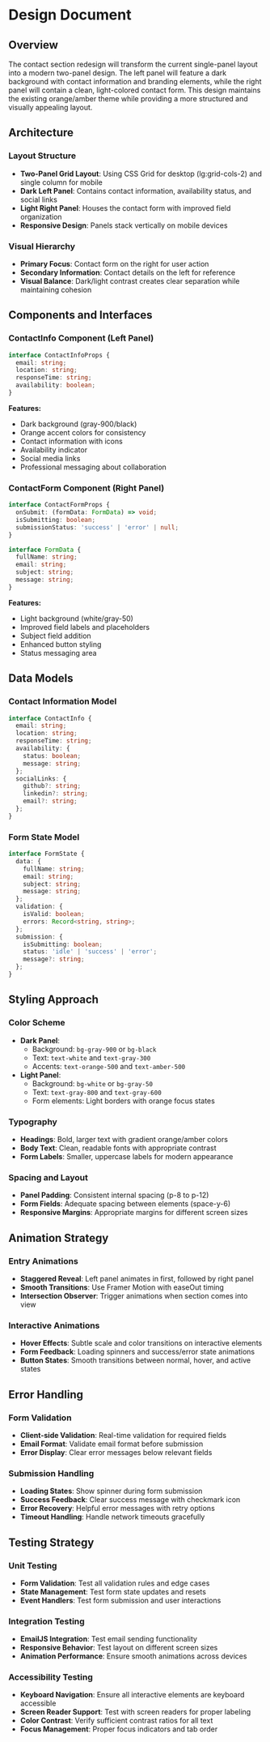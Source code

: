 # Design Document

## Overview

The contact section redesign will transform the current single-panel layout into a modern two-panel design. The left panel will feature a dark background with contact information and branding elements, while the right panel will contain a clean, light-colored contact form. This design maintains the existing orange/amber theme while providing a more structured and visually appealing layout.

## Architecture

### Layout Structure
- **Two-Panel Grid Layout**: Using CSS Grid for desktop (lg:grid-cols-2) and single column for mobile
- **Dark Left Panel**: Contains contact information, availability status, and social links
- **Light Right Panel**: Houses the contact form with improved field organization
- **Responsive Design**: Panels stack vertically on mobile devices

### Visual Hierarchy
- **Primary Focus**: Contact form on the right for user action
- **Secondary Information**: Contact details on the left for reference
- **Visual Balance**: Dark/light contrast creates clear separation while maintaining cohesion

## Components and Interfaces

### ContactInfo Component (Left Panel)
```typescript
interface ContactInfoProps {
  email: string;
  location: string;
  responseTime: string;
  availability: boolean;
}
```

**Features:**
- Dark background (gray-900/black)
- Orange accent colors for consistency
- Contact information with icons
- Availability indicator
- Social media links
- Professional messaging about collaboration

### ContactForm Component (Right Panel)
```typescript
interface ContactFormProps {
  onSubmit: (formData: FormData) => void;
  isSubmitting: boolean;
  submissionStatus: 'success' | 'error' | null;
}

interface FormData {
  fullName: string;
  email: string;
  subject: string;
  message: string;
}
```

**Features:**
- Light background (white/gray-50)
- Improved field labels and placeholders
- Subject field addition
- Enhanced button styling
- Status messaging area

## Data Models

### Contact Information Model
```typescript
interface ContactInfo {
  email: string;
  location: string;
  responseTime: string;
  availability: {
    status: boolean;
    message: string;
  };
  socialLinks: {
    github?: string;
    linkedin?: string;
    email?: string;
  };
}
```

### Form State Model
```typescript
interface FormState {
  data: {
    fullName: string;
    email: string;
    subject: string;
    message: string;
  };
  validation: {
    isValid: boolean;
    errors: Record<string, string>;
  };
  submission: {
    isSubmitting: boolean;
    status: 'idle' | 'success' | 'error';
    message?: string;
  };
}
```

## Styling Approach

### Color Scheme
- **Dark Panel**: 
  - Background: `bg-gray-900` or `bg-black`
  - Text: `text-white` and `text-gray-300`
  - Accents: `text-orange-500` and `text-amber-500`
- **Light Panel**:
  - Background: `bg-white` or `bg-gray-50`
  - Text: `text-gray-800` and `text-gray-600`
  - Form elements: Light borders with orange focus states

### Typography
- **Headings**: Bold, larger text with gradient orange/amber colors
- **Body Text**: Clean, readable fonts with appropriate contrast
- **Form Labels**: Smaller, uppercase labels for modern appearance

### Spacing and Layout
- **Panel Padding**: Consistent internal spacing (p-8 to p-12)
- **Form Fields**: Adequate spacing between elements (space-y-6)
- **Responsive Margins**: Appropriate margins for different screen sizes

## Animation Strategy

### Entry Animations
- **Staggered Reveal**: Left panel animates in first, followed by right panel
- **Smooth Transitions**: Use Framer Motion with easeOut timing
- **Intersection Observer**: Trigger animations when section comes into view

### Interactive Animations
- **Hover Effects**: Subtle scale and color transitions on interactive elements
- **Form Feedback**: Loading spinners and success/error state animations
- **Button States**: Smooth transitions between normal, hover, and active states

## Error Handling

### Form Validation
- **Client-side Validation**: Real-time validation for required fields
- **Email Format**: Validate email format before submission
- **Error Display**: Clear error messages below relevant fields

### Submission Handling
- **Loading States**: Show spinner during form submission
- **Success Feedback**: Clear success message with checkmark icon
- **Error Recovery**: Helpful error messages with retry options
- **Timeout Handling**: Handle network timeouts gracefully

## Testing Strategy

### Unit Testing
- **Form Validation**: Test all validation rules and edge cases
- **State Management**: Test form state updates and resets
- **Event Handlers**: Test form submission and user interactions

### Integration Testing
- **EmailJS Integration**: Test email sending functionality
- **Responsive Behavior**: Test layout on different screen sizes
- **Animation Performance**: Ensure smooth animations across devices

### Accessibility Testing
- **Keyboard Navigation**: Ensure all interactive elements are keyboard accessible
- **Screen Reader Support**: Test with screen readers for proper labeling
- **Color Contrast**: Verify sufficient contrast ratios for all text
- **Focus Management**: Proper focus indicators and tab order